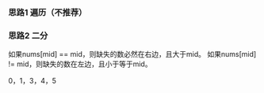 ### 思路1 遍历（不推荐）

### 思路2 二分

如果nums[mid] == mid，则缺失的数必然在右边，且大于mid。
如果nums[mid] != mid，则缺失的数在左边，且小于等于mid。

0，1，3，4，5